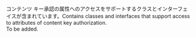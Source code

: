 <Namespace Name="Microsoft.WindowsAzure.MediaServices.Client.ContentKeyAuthorization">
  <Docs>
    <summary><span data-ttu-id="ea546-101">コンテンツ キー承認の属性へのアクセスをサポートするクラスとインターフェイスが含まれています。</span><span class="sxs-lookup"><span data-stu-id="ea546-101">Contains classes and interfaces that support access to attributes of content key authorization.</span></span></summary> 
    <remarks>To be added.</remarks>
  </Docs>
</Namespace>
